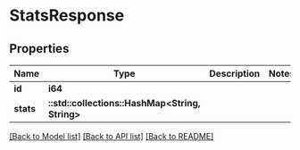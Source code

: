 # StatsResponse

## Properties

Name | Type | Description | Notes
------------ | ------------- | ------------- | -------------
**id** | **i64** |  | 
**stats** | **::std::collections::HashMap<String, String>** |  | 

[[Back to Model list]](../README.md#documentation-for-models) [[Back to API list]](../README.md#documentation-for-api-endpoints) [[Back to README]](../README.md)


